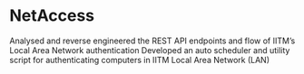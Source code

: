 # NetAccess
 Analysed and reverse engineered the REST API endpoints and flow of IITM’s Local Area Network authentication
 Developed an auto scheduler and utility script for authenticating computers in IITM Local Area Network (LAN)

